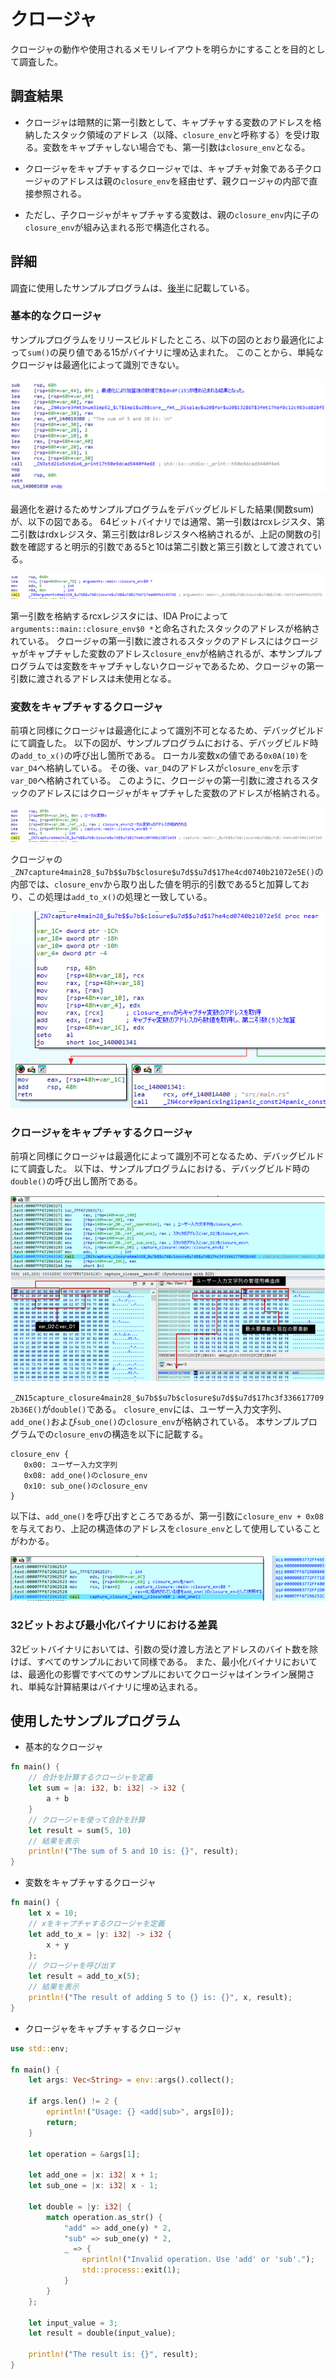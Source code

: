 # クロージャ

クロージャの動作や使用されるメモリレイアウトを明らかにすることを目的として調査した。

## 調査結果

* クロージャは暗黙的に第一引数として、キャプチャする変数のアドレスを格納したスタック領域のアドレス（以降、`closure_env`と呼称する）を受け取る。変数をキャプチャしない場合でも、第一引数は`closure_env`となる。

* クロージャをキャプチャするクロージャでは、キャプチャ対象である子クロージャのアドレスは親の`closure_env`を経由せず、親クロージャの内部で直接参照される。

* ただし、子クロージャがキャプチャする変数は、親の`closure_env`内に子の`closure_env`が組み込まれる形で構造化される。

## 詳細

調査に使用したサンプルプログラムは、[後半](#使用したサンプルプログラム)に記載している。

### 基本的なクロージャ

サンプルプログラムをリリースビルドしたところ、以下の図のとおり最適化によって`sum()`の戻り値である15がバイナリに埋め込まれた。
このことから、単純なクロージャは最適化によって識別できない。

![closure](images/9-1.png)

最適化を避けるためサンプルプログラムをデバッグビルドした結果(関数sum)が、以下の図である。
64ビットバイナリでは通常、第一引数はrcxレジスタ、第二引数はrdxレジスタ、第三引数はr8レジスタへ格納されるが、上記の関数の引数を確認すると明示的引数である5と10は第二引数と第三引数として渡されている。

![closure](images/9-2.png)

第一引数を格納するrcxレジスタには、IDA Proによって`arguments::main::closure_env$0 *`と命名されたスタックのアドレスが格納されている。
クロージャの第一引数に渡されるスタックのアドレスにはクロージャがキャプチャした変数のアドレス`closure_env`が格納されるが、本サンプルプログラムでは変数をキャプチャしないクロージャであるため、クロージャの第一引数に渡されるアドレスは未使用となる。

### 変数をキャプチャするクロージャ

前項と同様にクロージャは最適化によって識別不可となるため、デバッグビルドにて調査した。
以下の図が、サンプルプログラムにおける、デバッグビルド時の`add_to_x()`の呼び出し箇所である。
ローカル変数xの値である`0x0A(10)`を`var_D4`へ格納している。
その後、`var_D4`のアドレスが`closure_env`を示す`var_D0`へ格納されている。
このように、クロージャの第一引数に渡されるスタックのアドレスにはクロージャがキャプチャした変数のアドレスが格納される。

![closure](images/9-3.png)

クロージャの`_ZN7capture4main28_$u7b$$u7b$closure$u7d$$u7d$17he4cd0740b21072e5E()`の内部では、`closure_env`から取り出した値を明示的引数である5と加算しており、この処理は`add_to_x()`の処理と一致している。

![closure](images/9-4.png)

### クロージャをキャプチャするクロージャ

前項と同様にクロージャは最適化によって識別不可となるため、デバッグビルドにて調査した。
以下は、サンプルプログラムにおける、デバッグビルド時の`double()`の呼び出し箇所である。
 
![closure](images/9-5.png)

`_ZN15capture_closure4main28_$u7b$$u7b$closure$u7d$$u7d$17hc3f3366177092b36E()`が`double()`である。
`closure_env`には、ユーザー入力文字列、`add_one()`および`sub_one()`の`closure_env`が格納されている。
本サンプルプログラムでの`closure_env`の構造を以下に記載する。

```
closure_env {
   0x00: ユーザー入力文字列
   0x08: add_one()のclosure_env
   0x10: sub_one()のclosure_env
}
```

以下は、`add_one()`を呼び出すところであるが、第一引数に`closure_env + 0x08`を与えており、上記の構造体のアドレスを`closure_env`として使用していることがわかる。

![closure](images/9-6.png)

### 32ビットおよび最小化バイナリにおける差異

32ビットバイナリにおいては、引数の受け渡し方法とアドレスのバイト数を除けば、すべてのサンプルにおいて同様である。
また、最小化バイナリにおいては、最適化の影響ですべてのサンプルにおいてクロージャはインライン展開され、単純な計算結果はバイナリに埋め込まれる。

## 使用したサンプルプログラム

* 基本的なクロージャ

```rust
fn main() {
    // 合計を計算するクロージャを定義
    let sum = |a: i32, b: i32| -> i32 {
        a + b
    }
    // クロージャを使って合計を計算
    let result = sum(5, 10)
    // 結果を表示
    println!("The sum of 5 and 10 is: {}", result);
}
```

* 変数をキャプチャするクロージャ

```rust
fn main() {
    let x = 10;
    // xをキャプチャするクロージャを定義
    let add_to_x = |y: i32| -> i32 {
        x + y
    };
    // クロージャを呼び出す
    let result = add_to_x(5);
    // 結果を表示
    println!("The result of adding 5 to {} is: {}", x, result);
}
```

* クロージャをキャプチャするクロージャ

```rust
use std::env;

fn main() {
    let args: Vec<String> = env::args().collect();

    if args.len() != 2 {
        eprintln!("Usage: {} <add|sub>", args[0]);
        return;
    }

    let operation = &args[1];

    let add_one = |x: i32| x + 1;
    let sub_one = |x: i32| x - 1;

    let double = |y: i32| {
        match operation.as_str() {
            "add" => add_one(y) * 2,
            "sub" => sub_one(y) * 2,
            _ => {
                eprintln!("Invalid operation. Use 'add' or 'sub'.");
                std::process::exit(1);
            }
        }
    };

    let input_value = 3;
    let result = double(input_value);

    println!("The result is: {}", result);
}
```
